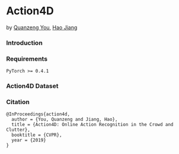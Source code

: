 # Action4D

by [Quanzeng You](http://cs.rochester.edu/u/qyou/), [Hao Jiang](http://hao-jiang.net)

### Introduction

### Requirements
```
PyTorch >= 0.4.1
```
### Action4D Dataset

### Citation

    @InProceedings{action4d,
      author = {You, Quanzeng and Jiang, Hao},
      title = {Action4D: Online Action Recognition in the Crowd and Clutter},
      booktitle = {CVPR},
      year = {2019}
    }
